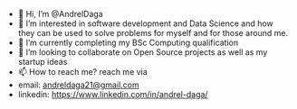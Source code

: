 - 👋 Hi, I’m @AndrelDaga
- 👀 I’m interested in software development and Data Science and how they can be used to solve problems for myself and for those around me.
- 🌱 I’m currently completing my BSc Computing qualification
- 💞️ I’m looking to collaborate on Open Source projects as well as my startup ideas
- 📫 How to reach me? reach me via 
- email: andreldaga21@gmail.com
- linkedin: https://www.linkedin.com/in/andrel-daga/

<!---
AndrelDaga/AndrelDaga is a ✨ special ✨ repository because its `README.md` (this file) appears on your GitHub profile.
You can click the Preview link to take a look at your changes.
--->
